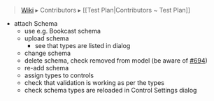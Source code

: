 > [Wiki](Home) ▸ Contributors ▸ [[Test Plan|Contributors ~ Test Plan]]

- attach Schema
    - use e.g. Bookcast schema
    - upload schema
        - see that types are listed in dialog
    - change schema
    - delete schema, check removed from model (be aware of [#694][2])
    - re-add schema
    - assign types to controls
    - check that validation is working as per the types
    - check schema types are reloaded in Control Settings dialog

[2]: https://github.com/orbeon/orbeon-forms/issues/694